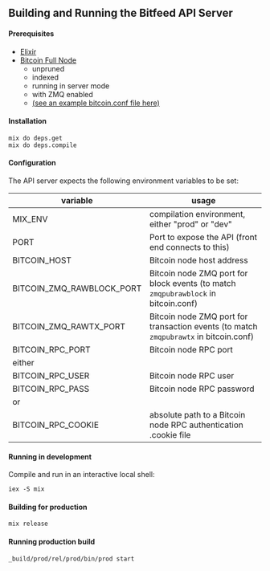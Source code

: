 ## Building and Running the Bitfeed API Server

#### Prerequisites
 - [Elixir](https://elixir-lang.org/install.html)
 - [Bitcoin Full Node](https://bitcoin.org/en/full-node)
 	- unpruned
 	- indexed
 	- running in server mode
 	- with ZMQ enabled
 	- [(see an example bitcoin.conf file here)](https://github.com/bitfeed-project/bitfeed/blob/master/server/bitcoin.conf.example)

#### Installation

```shell
mix do deps.get
mix do deps.compile
```

#### Configuration

The API server expects the following environment variables to be set:

| variable | usage |
|---|---|
| MIX_ENV | compilation environment, either "prod" or "dev" |
| PORT | Port to expose the API (front end connects to this) |
| BITCOIN_HOST | Bitcoin node host address |
| BITCOIN_ZMQ_RAWBLOCK_PORT | Bitcoin node ZMQ port for block events (to match `zmqpubrawblock` in bitcoin.conf) |
| BITCOIN_ZMQ_RAWTX_PORT | Bitcoin node ZMQ port for transaction events (to match `zmqpubrawtx` in bitcoin.conf) |
| BITCOIN_RPC_PORT | Bitcoin node RPC port |
| either | |
| BITCOIN_RPC_USER | Bitcoin node RPC user |
| BITCOIN_RPC_PASS | Bitcoin node RPC password |
| or | |
| BITCOIN_RPC_COOKIE | absolute path to a Bitcoin node RPC authentication .cookie file |


#### Running in development

Compile and run in an interactive local shell:

```shell
iex -S mix
```

#### Building for production

```shell
mix release
```

#### Running production build

```shell
_build/prod/rel/prod/bin/prod start
```
